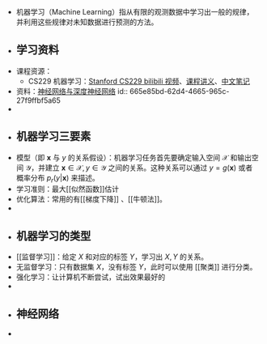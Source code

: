 - 机器学习（Machine Learning）指从有限的观测数据中学习出一般的规律，并利用这些规律对未知数据进行预测的方法。
- ## 学习资料
- 课程资源：
	- CS229 机器学习：[Stanford CS229 bilibili 视频](https://www.bilibili.com/video/BV1JE411w7Ub/)、[课程讲义](https://www.123pan.com/s/plj7Vv-iH223.html)、[中文笔记](https://doraemonzzz.com/tags/CS229/)
- 资料：[神经网络与深度神经网络](https://www.123pan.com/s/plj7Vv-tH223.html)
  id:: 665e85bd-62d4-4665-965c-27f9ffbf5a65
-
- ## 机器学习三要素
- 模型（即 $\mathbf{x}$ 与 $y$ 的关系假设）：机器学习任务首先要确定输入空间 $\mathcal{X}$ 和输出空间 $\mathcal{Y}$，并建立 $\mathbf{x} \in \mathcal{X}, y \in \mathcal{Y}$ 之间的关系。这种关系可以通过 $y = g(\mathbf{x})$ 或者概率分布 $p_r(y|\mathbf{x})$ 来描述。
- 学习准则：最大[[似然函数]]估计
- 优化算法：常用的有[[梯度下降]] 、[[牛顿法]]。
-
- ## 机器学习的类型
- [[监督学习]]：给定 $X$ 和对应的标签 $Y$，学习出 $X,Y$ 的关系。
- 无监督学习：只有数据集 $X$，没有标签 $Y$，此时可以使用 [[聚类]] 进行分类。
- 强化学习：让计算机不断尝试，试出效果最好的
-
- ## 神经网络
-
